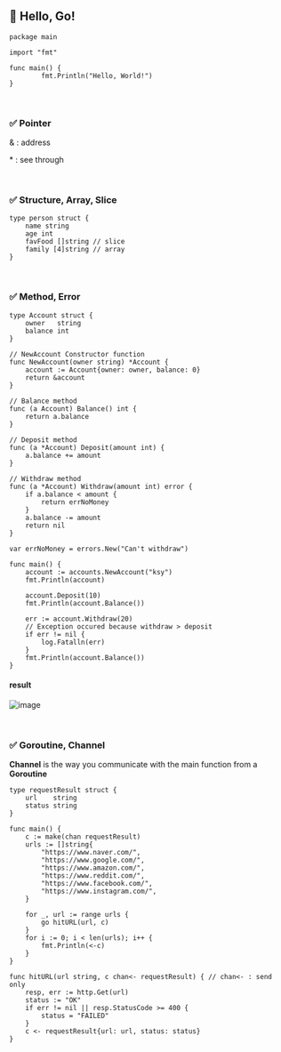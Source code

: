 ## 📣 Hello, Go!



```
package main

import "fmt"

func main() {
        fmt.Println("Hello, World!")
}
```
<br>

### ✅ Pointer
& : address

<a>*</a> : see through

<br>

### ✅ Structure, Array, Slice
```
type person struct {
	name string
	age int
	favFood []string // slice
	family [4]string // array
}
```
<br>

### ✅ Method, Error

```
type Account struct {
	owner   string
	balance int
}

// NewAccount Constructor function
func NewAccount(owner string) *Account {
	account := Account{owner: owner, balance: 0}
	return &account
}

// Balance method
func (a Account) Balance() int {
	return a.balance
}

// Deposit method
func (a *Account) Deposit(amount int) {
	a.balance += amount
}

// Withdraw method
func (a *Account) Withdraw(amount int) error {
	if a.balance < amount {
		return errNoMoney
	}
	a.balance -= amount
	return nil
}

var errNoMoney = errors.New("Can't withdraw")
```
```
func main() {
	account := accounts.NewAccount("ksy")
	fmt.Println(account)

	account.Deposit(10)
	fmt.Println(account.Balance())

	err := account.Withdraw(20)
	// Exception occured because withdraw > deposit
	if err != nil {
		log.Fatalln(err) 
	}
	fmt.Println(account.Balance())
}
```
#### result
![image](https://user-images.githubusercontent.com/81916648/134031118-2fe8157b-06e2-4c1d-a321-2fd161fe9ffd.png)

<br>

### ✅ Goroutine, Channel
<b>Channel</b> is the way you communicate with the main function from a <b>Goroutine</b>
```
type requestResult struct {
	url    string
	status string
}

func main() {
	c := make(chan requestResult)
	urls := []string{
		"https://www.naver.com/",
		"https://www.google.com/",
		"https://www.amazon.com/",
		"https://www.reddit.com/",
		"https://www.facebook.com/",
		"https://www.instagram.com/",
	}

	for _, url := range urls {
		go hitURL(url, c)
	}
	for i := 0; i < len(urls); i++ {
		fmt.Println(<-c)
	}
}

func hitURL(url string, c chan<- requestResult) { // chan<- : send only
	resp, err := http.Get(url)
	status := "OK"
	if err != nil || resp.StatusCode >= 400 {
		status = "FAILED"
	}
	c <- requestResult{url: url, status: status}
}
```
